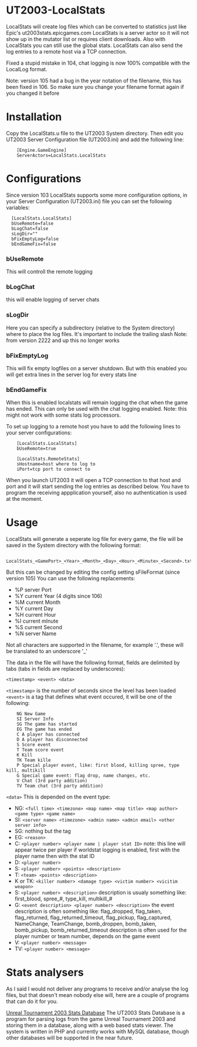 # UT2003-LocalStats

LocalStats will create log files which can be converted to statistics just like Epic's ut2003stats.epicgames.com
LocalStats is a server actor so it will not show up in the mutator list or requires client downloads. Also with LocalStats you can still use the global stats.
LocalStats can also send the log entries to a remote host via a TCP connection.

Fixed a stupid mistake in 104, chat logging is now 100% compatible with the LocalLog format.

Note: version 105 had a bug in the year notation of the filename, this has been fixed in 106. So make sure you change your filename format again if you changed it before

# Installation

Copy the LocalStats.u file to the UT2003 System directory. Then edit you UT2003 Server Configuration file (UT2003.ini) and add the following line:

```
    [Engine.GameEngine]
    ServerActors=LocalStats.LocalStats
```

# Configurations

Since version 103 LocalStats supports some more configuration options, in your Server Configuration (UT2003.ini) file you can set the following variables:

```
  [LocalStats.LocalStats]
  bUseRemote=false
  bLogChat=false
  sLogDir=""
  bFixEmptyLog=false
  bEndGameFix=false
```

### bUseRemote
This will controll the remote logging
### bLogChat
this will enable logging of server chats
### sLogDir
Here you can specify a subdirectory (relative to the System directory) where to place the log files. It's important to include the trailing slash Note: from version 2222 and up this no longer works
### bFixEmptyLog
This will fix empty logfiles on a server shutdown. But with this enabled you will get extra lines in the server log for every stats line
### bEndGameFix
When this is enabled localstats will remain logging the chat when the game has ended. This can only be used with the chat logging enabled. Note: this might not work with some stats log processors.

To set up logging to a remote host you have to add the following lines to your server configurations:

```
    [LocalStats.LocalStats]
    bUseRemote=true

    [LocalStats.RemoteStats]
    sHostname=host where to log to
    iPort=tcp port to connect to
```

When you launch UT2003 it will open a TCP connection to that host and port and it will start sending the log entries as described below. You have to program the receiving appplication yourself, also no authentication is used at the moment.

# Usage
LocalStats will generate a seperate log file for every game, the file will be saved in the System directory with the following format:

```
    LocalStats_<GamePort>_<Year>_<Month>_<Day>_<Hour>_<Minute>_<Second>.txt
```

But this can be changed by editing the config setting sFileFormat (since version 105)
You can use the following replacements:

   - %P server Port
   - %Y current Year (4 digits since 106)
   - %M current Month
   - %Y current Day
   - %H current Hour
   - %I current mInute
   - %S current Second
   - %N server Name 

Not all characters are supported in the filename, for example '.', these will be translated to an underscore '_'

The data in the file will have the following format, fields are delimited by tabs (tabs in fields are replaced by underscores):

```
<timestamp> <event> <data>
```

`<timestamp>` is the number of seconds since the level has been loaded
`<event>` is a tag that defines what event occured, it will be one of the
following:

```
    NG New Game
    SI Server Info
    SG The game has started
    EG The game has ended
    C A player has connected
    D A player has disconnected
    S Score event
    T Team score event
    K Kill
    TK Team kille
    P Special player event, like: first blood, killing spree, type kill, multikill
    G Special game event: flag drop, name changes, etc.
    V Chat (3rd party addition)
    TV Team chat (3rd party addition) 
```

`<data>` This is depended on the event type:

   - NG: `<full time> <timezone> <map name> <map title> <map author> <game type> <game name>`
   - SI: `<server name> <timezone> <admin name> <admin email> <other server info>`
   - SG: nothing but the tag
   - EG: `<reason>`
   - C: `<player number> <player name | player stat ID>`
    note: this line will appear twice per player if worldstat logging is enabled, first with the player name then with the stat ID
   - D: `<player number>`
   - S: `<player number> <points> <description>`
   - T: `<team> <points> <description>`
   - K or TK: `<killer number> <damage type> <victim number> <vicitim weapon>`
   - S: `<player number> <description>`
    description is usualy something like: first_blood, spree_#, type_kill, multikill_#
   - G: `<event description> <player number> <description>`
    the event description is often something like:
    flag_dropped, flag_taken, flag_returned, flag_returned_timeout, flag_pickup, flag_captured, NameChange, TeamChange, bomb_droppen, bomb_taken, bomb_pickup, bomb_returned_timeout
    description is often used for the player number or team number, depends on the game event
   - V: `<player number> <message>`
   - TV: `<player number> <message>`

# Stats analysers
As I said I would not deliver any programs to receive and/or analyse the log files, but that doesn't mean nobody else will, here are a couple of programs that can do it for you.

[Unreal Tournament 2003 Stats Database](http://www.utstatsdb.com/)
The UT2003 Stats Database is a program for parsing logs from the game Unreal Tournament 2003 and storing them in a database, along with a web based stats viewer. The system is written in PHP and currently works with MySQL database, though other databases will be supported in the near future.
